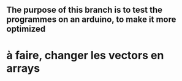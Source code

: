 ## The purpose of this branch is to test the programmes on an arduino, to make it more optimized

# à faire, changer les vectors en arrays